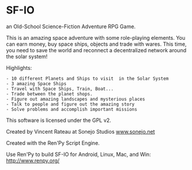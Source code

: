 # SF-IO
an Old-School Science-Fiction Adventure RPG Game.

This is an amazing space adventure with some role-playing elements. You can earn money, buy space ships, objects and trade with wares.  This time, you need to save the world and reconnect a decentralized network around the solar system!

Highlights:

    - 10 different Planets and Ships to visit  in the Solar System
    - 3 amazing Space Ships
    - Travel with Space Ships, Train, Boat...
    - Trade between the planet shops.
    - Figure out amazing landscapes and mysterious places
    - Talk to people and figure out the amazing story
    - Solve problems and accomplish important missions

 

This software is licensed under the GPL v2.



Created by Vincent Rateau at Sonejo Studios
www.sonejo.net

Created with the Ren'Py Script Engine.

Use Ren'Py to build SF-IO for Android, Linux, Mac, and Win: 
http://www.renpy.org/
